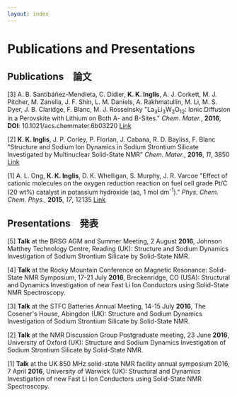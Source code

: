 ```yaml
---
layout: index
---
```

# Publications and Presentations

## Publications　論文

[3\] A. B. Santibáñez-Mendieta, C. Didier, **K. K. Inglis**, A. J. Corkett, M. J. Pitcher, M. Zanella, J. F. Shin, L. M. Daniels, A. Rakhmatullin, M. Li, M. S. Dyer, J. B. Claridge, F. Blanc, M. J. Rosseinsky
"La<sub>3</sub>Li<sub>3</sub>W<sub>2</sub>O<sub>12</sub>: Ionic Diffusion in a Perovskite with Lithium on Both A- and B-Sites."
*Chem. Mater.*, **2016**, **DOI**: 10.1021/acs.chemmater.6b03220 [Link](http://pubs.acs.org/doi/abs/10.1021/acs.chemmater.6b03220)

[2\] **K. K. Inglis**, J. P. Corley, P. Florian, J. Cabana, R. D. Bayliss, F. Blanc 
"Structure and Sodium Ion Dynamics in Sodium Strontium Silicate Investigated by Multinuclear Solid-State NMR" 
*Chem. Mater.*, **2016**, *11*, 3850 [Link](http://pubs.acs.org/doi/abs/10.1021/acs.chemmater.6b00941) 

[1\] A. L. Ong, **K. K. Inglis**, D. K. Whelligan, S. Murphy, J. R. Varcoe "Effect of cationic molecules on 
the oxygen reduction reaction on fuel cell grade Pt/C (20 wt%) catalyst in potassium hydroxide 
(aq, 1 mol dm<sup>-1</sup>)." *Phys. Chem. Chem. Phys.*, **2015**, *17*, 12135 [Link](http://pubs.rsc.org/en/content/articlehtml/2015/cp/c4cp04973j) 

## Presentations　発表

[5\] **Talk** at the BRSG AGM and Summer Meeting, 2 August **2016**, Johnson Matthey Technology Centre, Reading (UK): Structure and Sodium Dynamics Investigation of Sodium Strontium Silicate by Solid-State NMR.

[4\] **Talk** at the Rocky Mountain Conference on Magnetic Resonance: Solid-State NMR Symposium, 17-21 July **2016**, Breckenridge, CO (USA): Structural and Dynamics Investigation of new Fast Li Ion Conductors using Solid-State NMR Spectroscopy.

[3\] **Talk** at the STFC Batteries Annual Meeting, 14-15 July **2016**, The Cosener's House, Abingdon (UK): Structure and Sodium Dynamics Investigation of Sodium Strontium Silicate by Solid-State NMR.

[2\] **Talk** at the NMR Discussion Group Postgraduate meeting, 23 June **2016**, University of Oxford (UK): Structure and Sodium Dynamics Investigation of Sodium Strontium Silicate by Solid-State NMR.

[1\] **Talk** at the UK 850 MHz solid-state NMR facility annual symposium 2016, 7 April **2016**, University of Warwick (UK): Structural and Dynamics Investigation of new Fast Li Ion Conductors using Solid-State NMR Spectroscopy.